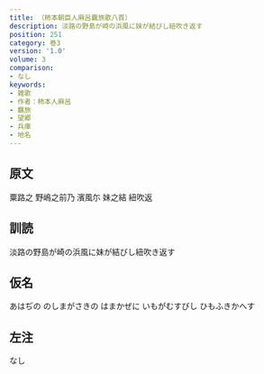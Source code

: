 ```yaml
---
title: （柿本朝臣人麻呂覊旅歌八首）
description: 淡路の野島が崎の浜風に妹が結びし紐吹き返す
position: 251
category: 巻3
version: '1.0'
volume: 3
comparison:
- なし
keywords:
- 雑歌
- 作者：柿本人麻呂
- 羈旅
- 望郷
- 兵庫
- 地名
---
```


## 原文

粟路之 野嶋之前乃 濱風尓 妹之結 紐吹返

## 訓読

淡路の野島が崎の浜風に妹が結びし紐吹き返す

## 仮名

あはぢの のしまがさきの はまかぜに いもがむすびし ひもふきかへす

## 左注

なし
